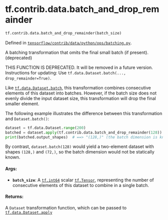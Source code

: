 <div itemscope itemtype="http://developers.google.com/ReferenceObject">
<meta itemprop="name" content="tf.contrib.data.batch_and_drop_remainder" />
<meta itemprop="path" content="Stable" />
</div>

# tf.contrib.data.batch_and_drop_remainder

``` python
tf.contrib.data.batch_and_drop_remainder(batch_size)
```



Defined in [`tensorflow/contrib/data/python/ops/batching.py`](/code/stable/tensorflow/contrib/data/python/ops/batching.py).

A batching transformation that omits the final small batch (if present). (deprecated)

THIS FUNCTION IS DEPRECATED. It will be removed in a future version.
Instructions for updating:
Use `tf.data.Dataset.batch(..., drop_remainder=True)`.

Like <a href="../../../tf/data/Dataset.md#batch"><code>tf.data.Dataset.batch</code></a>, this transformation combines
consecutive elements of this dataset into batches. However, if the batch
size does not evenly divide the input dataset size, this transformation will
drop the final smaller element.

The following example illustrates the difference between this
transformation and `Dataset.batch()`:

```python
dataset = tf.data.Dataset.range(200)
batched = dataset.apply(tf.contrib.data.batch_and_drop_remainder(128))
print(batched.output_shapes)  # ==> "(128,)" (the batch dimension is known)
```

By contrast, `dataset.batch(128)` would yield a two-element dataset with
shapes `(128,)` and `(72,)`, so the batch dimension would not be statically
known.

#### Args:

* <b>`batch_size`</b>: A <a href="../../../tf.md#int64"><code>tf.int64</code></a> scalar <a href="../../../tf/Tensor.md"><code>tf.Tensor</code></a>, representing the number of
      consecutive elements of this dataset to combine in a single batch.


#### Returns:

A `Dataset` transformation function, which can be passed to
<a href="../../../tf/data/Dataset.md#apply"><code>tf.data.Dataset.apply</code></a>